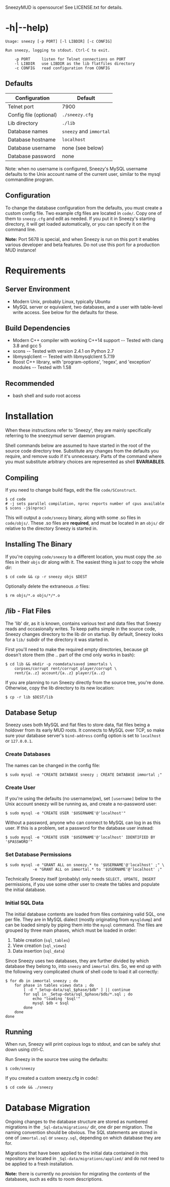 SneezyMUD is opensource! See LICENSE.txt for details.

# -h|--help)

```
Usage: sneezy [-p PORT] [-l LIBDIR] [-c CONFIG]

Run sneezy, logging to stdout. Ctrl-C to exit.

    -p PORT     listen for Telnet connections on PORT
    -l LIBDIR   use LIBDIR as the lib flatfiles directory
    -c CONFIG   read configuration from CONFIG
```

## Defaults

| Configuration             | Default                       |
|---------------------------|-------------------------------|
| Telnet port               | 7900                          |
| Config file (optional)    | `./sneezy.cfg`                |
| Lib directory             | `./lib`                       |
| Database names            | `sneezy` and `immortal`       |
| Database hostname         | `localhost`                   |
| Database username         | none (see below)              |
| Database password         | none                          |

Note: when no username is configured, Sneezy's MySQL username defaults to the
Unix account name of the current user, similar to the mysql commandline
program.

## Configuration

To change the database configuration from the defaults, you must create a
custom config file. Two example cfg files are located in `code/`. Copy one of
them to `sneezy.cfg` and edit as needed. If you put it in Sneezy's starting
directory, it will get loaded automatically, or you can specify it on the
command line.

**Note:** Port 5678 is special, and when Sneezy is run on this port it enables
various developer and beta features. Do not use this port for a production MUD
instance!

# Requirements

## Server Environment

* Modern Unix, probably Linux, typically Ubuntu
* MySQL server or equivalent, two databases, and a user with table-level
  write access. See below for the defaults for these.

## Build Dependencies

* Modern C++ compiler with working C++14 support -- Tested with clang 3.8 and gcc 5
* scons -- Tested with version 2.4.1 on Python 2.7
* libmysqlclient -- Tested with libmysqlclient 5.7.19
* Boost C++ library, with 'program-options', 'regex', and 'exception' modules
  -- Tested with 1.58

## Recommended

* bash shell and sudo root access

# Installation

When these instructions refer to 'Sneezy', they are mainly specifically
referring to the sneezymud server daemon program.

Shell commands below are assumed to have started in the root of the source
code directory tree. Substitute any changes from the defaults you require, and
remove sudo if it's unnecessary. Parts of the command where you must
substitute arbitrary choices are represented as shell **$VARIABLES**.

## Compiling

If you need to change build flags, edit the file `code/SConstruct`.

    $ cd code
    # -j sets parallel compilation, nproc reports number of cpus available
    $ scons -j$(nproc)

This will output a `code/sneezy` binary, along with some .so files in
`code/objs/`. These .so files are **required**, and must be located in an
`objs/` dir relative to the directory Sneezy is started in.

## Installing The Binary

If you're copying `code/sneezy` to a different location, you must copy the .so
files in their `objs` dir along with it. The easiest thing is just to copy the
whole dir:

    $ cd code && cp -r sneezy objs $DEST

Optionally delete the extraneous .o files:

    $ rm objs/*.o objs/*/*.o

## /lib - Flat Files

The 'lib' dir, as it is known, contains various text and data files that
Sneezy reads and occasionally writes. To keep paths simple in the source code,
Sneezy changes directory to the lib dir on startup. By default, Sneezy looks
for a `lib/` subdir of the directory it was started in.

First you'll need to make the required empty directories, because git doesn't
store them (the .. part of the cmd only works in bash):

    $ cd lib && mkdir -p roomdata/saved immortals \
        corpses/corrupt rent/corrupt player/corrupt \
        rent/{a..z} account/{a..z} player/{a..z}

If you are planning to run Sneezy directly from the source tree, you're done.
Otherwise, copy the lib directory to its new location:

    $ cp -r lib $DEST/lib

## Database Setup

Sneezy uses both MySQL and flat files to store data, flat files being a
holdover from its early MUD roots. It connects to MySQL over TCP, so make sure
your database server's `bind-address` config option is set to `localhost` or
`127.0.0.1`.

### Create Databases

The names can be changed in the config file:

    $ sudo mysql -e "CREATE DATABASE sneezy ; CREATE DATABASE immortal ;"

### Create User

If you're using the defaults (no username/pw), set `[username]` below to the
Unix account sneezy will be running as, and create a no-password user:

    $ sudo mysql -e "CREATE USER '$USERNAME'@'localhost'"

Without a password, anyone who can connect to MySQL can log in as this user.
If this is a problem, set a password for the database user instead:

    $ sudo mysql -e "CREATE USER '$USERNAME'@'localhost' IDENTIFIED BY '$PASSWORD'"

### Set Database Permissions

    $ sudo mysql -e "GRANT ALL on sneezy.* to '$USERNAME'@'localhost' ;" \
                -e "GRANT ALL on immortal.* to '$USERNAME'@'localhost' ;"

Technically Sneezy itself (probably) only needs `SELECT, UPDATE, INSERT`
permissions, if you use some other user to create the tables and populate the
initial database.

### Initial SQL Data

The initial database contents are loaded from files containing valid SQL, one per file. They are in MySQL dialect (mostly originating from `mysqldump`) and can be loaded simply by piping them into the `mysql` command. The files are grouped by three main phases, which must be loaded in order:

1. Table creation (`sql_tables`)
2. View creation (`sql_views`)
3. Data insertion (`sql_data`)

Since Sneezy uses two databases, they are further divided by which database
they belong to, into `sneezy` and `immortal` dirs. So, we end up with the
following very complicated chunk of shell code to load it all correctly:

    $ for db in immortal sneezy ; do
        for phase in tables views data ; do
            [ -d "_Setup-data/sql_$phase/$db" ] || continue
            for sql in _Setup-data/sql_$phase/$db/*.sql ; do
                echo "loading '$sql'"
                mysql $db < $sql
            done
        done
    done


## Running

When run, Sneezy will print copious logs to stdout, and can be safely shut
down using ctrl-C.

Run Sneezy in the source tree using the defaults:

    $ code/sneezy

If you created a custom sneezy.cfg in code/:

    $ cd code && ./sneezy

# Database Migration

Ongoing changes to the database structure are stored as numbered migrations in
the `_Sql-data/migrations/` dir, one dir per migration. The naming convention
should be obvious. The SQL statements are stored in one of `immortal.sql` or
`sneezy.sql`, depending on which database they are for.

Migrations that have been applied to the initial data contained in this
repository are located in `_Sql-data/migrations/applied/` and do not need to
be applied to a fresh installation.

**Note:** there is currently no provision for migrating the _contents_ of
the databases, such as edits to room descriptions.
